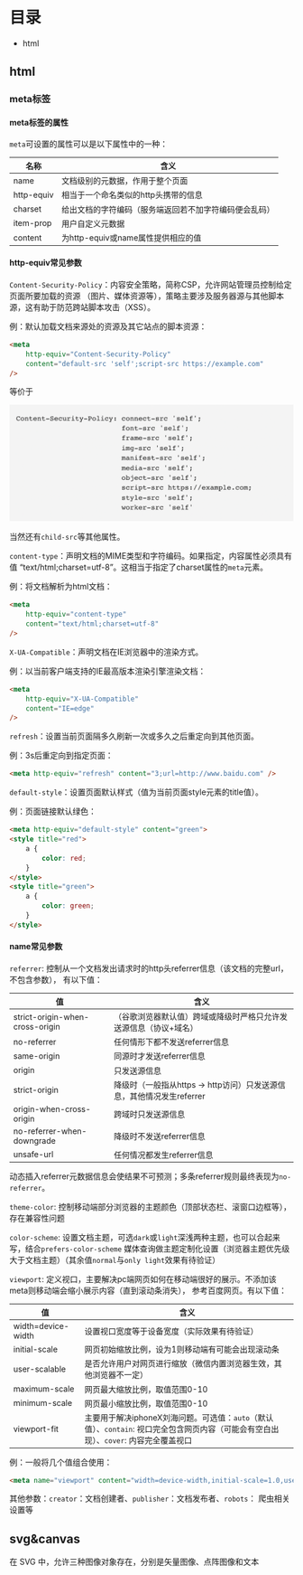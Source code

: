 # 目录

+ html

## html

### meta标签

#### meta标签的属性

`meta`可设置的属性可以是以下属性中的一种：

| 名称 | 含义 |
| - | - |
| name | 文档级别的元数据，作用于整个页面 |
| http-equiv | 相当于一个命名类似的http头携带的信息 |
| charset | 给出文档的字符编码（服务端返回若不加字符编码便会乱码） |
| item-prop | 用户自定义元数据 |
| content | 为http-equiv或name属性提供相应的值 |

#### http-equiv常见参数

`Content-Security-Policy`：内容安全策略，简称CSP，允许网站管理员控制给定页面所要加载的资源
（图片、媒体资源等），策略主要涉及服务器源与其他脚本源，这有助于防范跨站脚本攻击（XSS）。

例：默认加载文档来源处的资源及其它站点的脚本资源：

```html
<meta
    http-equiv="Content-Security-Policy"
    content="default-src 'self';script-src https://example.com"
/>
```
等价于

![CSP](/assets/html1-1.png "CSP")

当然还有`child-src`等其他属性。

`content-type`：声明文档的MIME类型和字符编码。如果指定，内容属性必须具有值
“text/html;charset=utf-8”。这相当于指定了charset属性的`meta`元素。

例：将文档解析为html文档：

```html
<meta
    http-equiv="content-type"
    content="text/html;charset=utf-8"
/>
```

`X-UA-Compatible`：声明文档在IE浏览器中的渲染方式。

例：以当前客户端支持的IE最高版本渲染引擎渲染文档：

```html
<meta
    http-equiv="X-UA-Compatible"
    content="IE=edge"
/>
```

`refresh`：设置当前页面隔多久刷新一次或多久之后重定向到其他页面。

例：3s后重定向到指定页面：

```html
<meta http-equiv="refresh" content="3;url=http://www.baidu.com" />
```

`default-style`：设置页面默认样式（值为当前页面style元素的title值）。

例：页面链接默认绿色：

```html
<meta http-equiv="default-style" content="green">
<style title="red">
    a {
        color: red;
    }
</style>
<style title="green">
    a {
        color: green;
    }
</style>
```

#### name常见参数

`referrer`: 控制从一个文档发出请求时的http头referrer信息（该文档的完整url，不包含参数），
有以下值：

| 值 | 含义 |
| - | - |
| strict-origin-when-cross-origin | （谷歌浏览器默认值）跨域或降级时严格只允许发送源信息（协议+域名）|
| no-referrer | 任何情形下都不发送referrer信息 |
| same-origin | 同源时才发送referrer信息 |
| origin | 只发送源信息 |
| strict-origin | 降级时（一般指从https -> http访问）只发送源信息，其他情况发生referrer |
| origin-when-cross-origin | 跨域时只发送源信息 |
| no-referrer-when-downgrade | 降级时不发送referrer信息 |
| unsafe-url | 任何情况都发生referrer信息 |

动态插入referrer元数据信息会使结果不可预测；多条referrer规则最终表现为`no-referrer`。

`theme-color`: 控制移动端部分浏览器的主题颜色（顶部状态栏、滚窗口边框等），存在兼容性问题

`color-scheme`: 设置文档主题，可选`dark`或`light`深浅两种主题，也可以合起来写，结合`prefers-color-scheme`
媒体查询做主题定制化设置（浏览器主题优先级大于文档主题）（其余值`normal`与`only light`效果有待验证）

`viewport`: 定义视口，主要解决pc端网页如何在移动端很好的展示。不添加该meta则移动端会缩小展示内容（直到滚动条消失），
参考百度网页。有以下值：

| 值 | 含义 |
| - | - |
| width=device-width | 设置视口宽度等于设备宽度（实际效果有待验证）|
| initial-scale | 网页初始缩放比例，设为1则移动端有可能会出现滚动条 |
| user-scalable | 是否允许用户对网页进行缩放（微信内置浏览器生效，其他浏览器不一定）|
| maximum-scale | 网页最大缩放比例，取值范围0-10 |
| minimum-scale | 网页最小缩放比例，取值范围0-10 |
| viewport-fit | 主要用于解决iphoneX刘海问题。可选值：`auto`（默认值）、`contain`: 视口完全包含网页内容（可能会有空白出现）、`cover`: 内容完全覆盖视口 |

例：一般将几个值组合使用：

```html
<meta name="viewport" content="width=device-width,initial-scale=1.0,user-scalable=no,viewport-fit=cover">
```

其他参数：`creator`：文档创建者、`publisher`：文档发布者、`robots`： 爬虫相关设置等


## svg&canvas

  在 SVG 中，允许三种图像对象存在，分别是矢量图像、点阵图像和文本